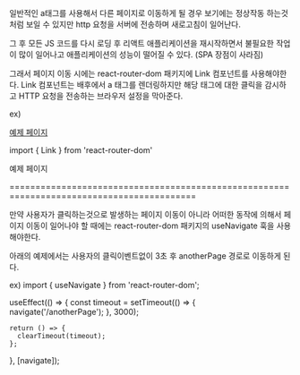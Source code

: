일반적인 a태그를 사용해서 다른 페이지로 이동하게 될 경우 보기에는 정상작동 하는것처럼 보일 수 있지만
http 요청을 서버에 전송하며 새로고침이 일어난다.

그 후 모든 JS 코드를 다시 로딩 후 리액트 애플리케이션을 재시작하면서
불필요한 작업이 많이 일어나고 애플리케이션의 성능이 떨어질 수 있다.
(SPA 장점이 사라짐)

그래서 페이지 이동 시에는 react-router-dom 패키지에 Link 컴포넌트를 사용해야한다.
Link 컴포넌트는 배후에서 a 태그를 렌더링하지만 해당 태그에 대한 클릭을 감시하고
HTTP 요청을 전송하는 브라우저 설정을 막아준다.

ex)

<!-- before 불필요한 http 요청 전송 -->
<a href="/example">예제 페이지</a>

<!-- after 불필요한 http 요청 전송을 막음 -->
import { Link } from 'react-router-dom'

<Link to="/example">예제 페이지</Link>

==========================================================================================

만약 사용자가 클릭하는것으로 발생하는 페이지 이동이 아니라
어떠한 동작에 의해서 페이지 이동이 일어나야 할 때에는 react-router-dom 패키지의
useNavigate 훅을 사용해야한다.

아래의 예제에서는 사용자의 클릭이벤트없이 3초 후 anotherPage 경로로 이동하게 된다.

ex)
import { useNavigate } from 'react-router-dom';

  useEffect(() => {
    const timeout = setTimeout(() => {
      navigate('/anotherPage');
    }, 3000);

    return () => {
      clearTimeout(timeout);
    };
  }, [navigate]);

